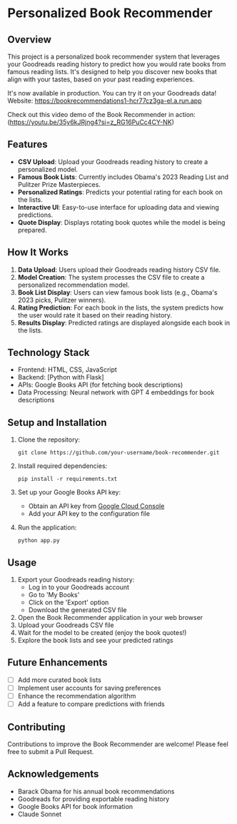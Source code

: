 # Personalized Book Recommender

## Overview

This project is a personalized book recommender system that leverages your Goodreads reading history to predict how you would rate books from famous reading lists. It's designed to help you discover new books that align with your tastes, based on your past reading experiences.

It's now available in production. You can try it on your Goodreads data! 
Website: https://bookrecommendations1-hcr77cz3ga-el.a.run.app

Check out this video demo of the Book Recommender in action:(https://youtu.be/35y6kJRjng4?si=z_RG16PuCc4CY-NK)

## Features

- **CSV Upload**: Upload your Goodreads reading history to create a personalized model.
- **Famous Book Lists**: Currently includes Obama's 2023 Reading List and Pulitzer Prize Masterpieces.
- **Personalized Ratings**: Predicts your potential rating for each book on the lists.
- **Interactive UI**: Easy-to-use interface for uploading data and viewing predictions.
- **Quote Display**: Displays rotating book quotes while the model is being prepared.

## How It Works

1. **Data Upload**: Users upload their Goodreads reading history CSV file.
2. **Model Creation**: The system processes the CSV file to create a personalized recommendation model.
3. **Book List Display**: Users can view famous book lists (e.g., Obama's 2023 picks, Pulitzer winners).
4. **Rating Prediction**: For each book in the lists, the system predicts how the user would rate it based on their reading history.
5. **Results Display**: Predicted ratings are displayed alongside each book in the lists.

## Technology Stack

- Frontend: HTML, CSS, JavaScript
- Backend: [Python with Flask]
- APIs: Google Books API (for fetching book descriptions)
- Data Processing: Neural network with GPT 4 embeddings for book descriptions

## Setup and Installation

1. Clone the repository:
   ```
   git clone https://github.com/your-username/book-recommender.git
   ```
2. Install required dependencies:
   ```
   pip install -r requirements.txt
   ```
3. Set up your Google Books API key:
   - Obtain an API key from [Google Cloud Console](https://console.cloud.google.com/)
   - Add your API key to the configuration file

4. Run the application:
   ```
   python app.py
   ```

## Usage

1. Export your Goodreads reading history:
   - Log in to your Goodreads account
   - Go to 'My Books'
   - Click on the 'Export' option
   - Download the generated CSV file
2. Open the Book Recommender application in your web browser
3. Upload your Goodreads CSV file
4. Wait for the model to be created (enjoy the book quotes!)
5. Explore the book lists and see your predicted ratings

## Future Enhancements

- [ ] Add more curated book lists
- [ ] Implement user accounts for saving preferences
- [ ] Enhance the recommendation algorithm
- [ ] Add a feature to compare predictions with friends

## Contributing

Contributions to improve the Book Recommender are welcome! Please feel free to submit a Pull Request.


## Acknowledgements

- Barack Obama for his annual book recommendations
- Goodreads for providing exportable reading history
- Google Books API for book information
- Claude Sonnet 
